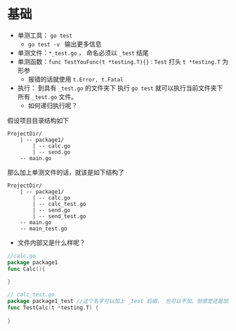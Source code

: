 # 基础

* 单测工具： `go test`
  * `go test -v ` 输出更多信息
* 单测文件：`*_test.go` ， 命名必须以 `_test` 结尾
* 单测函数：`func TestYouFunc(t *testing.T){}` : `Test` 打头 `t *testing.T` 为形参
  * 报错的话就使用 `t.Error, t.Fatal`
* 执行： 到具有 `_test.go` 的文件夹下 执行 `go test` 就可以执行当前文件夹下所有 `_test.go` 文件。
  * 如何递归执行呢？

假设项目目录结构如下

```
ProjectDir/
	| -- package1/
		| -- calc.go
		| -- send.go
	-- main.go
```

那么加上单测文件的话，就该是如下结构了

```
ProjectDir/
	| -- package1/
		| -- calc.go
		| -- calc_test.go
		| -- send.go
		| -- send_test.go
	-- main.go
	-- main_test.go
```

* 文件内部又是什么样呢？

```go
//calc.go
package package1
func Calc(){
    
}

// calc_test.go
package package1_test //这个名字可以加上 _test 后缀， 也可以不加。但感觉还是加上比较舒服。
func TestCalc(t *testing.T) {
    
}
```

